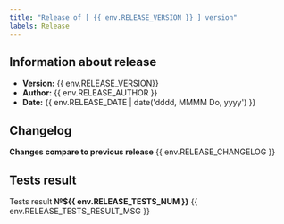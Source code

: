 ```yaml
---
title: "Release of [ {{ env.RELEASE_VERSION }} ] version"
labels: Release
---
```


## Information about release

-   **Version:** {{ env.RELEASE_VERSION}}
-   **Author:** {{ env.RELEASE_AUTHOR }}
-   **Date:** {{ env.RELEASE_DATE | date('dddd, MMMM Do, yyyy') }}

## Changelog

**Changes compare to previous release**
{{ env.RELEASE_CHANGELOG }}

## Tests result

Tests result **№${{ env.RELEASE_TESTS_NUM }}**
{{ env.RELEASE_TESTS_RESULT_MSG }}
